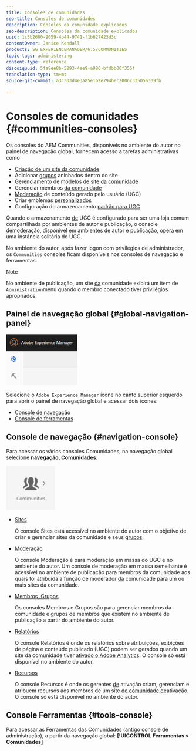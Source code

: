 ```yaml
---
title: Consoles de comunidades
seo-title: Consoles de comunidades
description: Consoles da comunidade explicados
seo-description: Consoles da comunidade explicados
uuid: 1c5b2600-9059-4b44-9741-f1b627423d3c
contentOwner: Janice Kendall
products: SG_EXPERIENCEMANAGER/6.5/COMMUNITIES
topic-tags: administering
content-type: reference
discoiquuid: 5fa9ee8b-5893-4ae9-a986-bfdbb00f355f
translation-type: tm+mt
source-git-commit: a3c303d4e3a85e1b2e794bec2006c335056309fb

---
```



# Consoles de comunidades {#communities-consoles}

Os consoles do AEM Communities, disponíveis no ambiente do autor no painel de navegação global, fornecem acesso a tarefas administrativas como

* [Criação de um site da comunidade](sites-console.md)
* Adicionar [grupos](groups.md) aninhados dentro do site
* Gerenciamento de modelos de site [da comunidade](sites.md)
* Gerenciar membros [da comunidade](members.md)
* [Moderação](moderate-ugc.md) de conteúdo gerado pelo usuário (UGC)
* Criar emblemas [personalizados](badges.md)
* Configuração do armazenamento [padrão para UGC](srp-config.md)

Quando o armazenamento [de](working-with-srp.md) UGC é configurado para ser uma loja comum compartilhada por ambientes de autor e publicação, o console [de](moderation.md)moderação, disponível em ambientes de autor e publicação, opera em uma instância solitária do UGC.

No ambiente do autor, após fazer logon com privilégios de administrador, os `Communities` consoles ficam disponíveis nos consoles de navegação e ferramentas.

>[!NOTE]
>
>No ambiente de publicação, um site [da](sites-console.md) comunidade exibirá um item de `Administration`menu quando o membro conectado tiver privilégios apropriados.

## Painel de navegação global {#global-navigation-panel}

![chlimage_1-91](assets/chlimage_1-91.png)

Selecione o `Adobe Experience Manager` ícone no canto superior esquerdo para abrir o painel de navegação global e acessar dois ícones:

* [Console de navegação](#navigation-console)
* [Console de ferramentas](tools.md)

## Console de navegação {#navigation-console}

Para acessar os vários consoles Comunidades, na navegação global selecione **navegação, Comunidades**.

![chlimage_1-92](assets/chlimage_1-92.png)

* [Sites](sites-console.md)

   O console Sites está acessível no ambiente do autor com o objetivo de criar e gerenciar sites da comunidade e seus [grupos](groups.md).

* [Moderação](moderation.md)

   O console Moderação é para moderação em massa do UGC e no ambiente do autor. Um console de moderação em massa semelhante é acessível no ambiente de publicação para membros da comunidade aos quais foi atribuída a função de moderador [da](users.md#publishenvironmentusersandgroups) comunidade para um ou mais sites da comunidade.

* [Membros, Grupos](members.md)

   Os consoles Membros e Grupos são para gerenciar membros da comunidade e grupos de membros que existem no ambiente de publicação a partir do ambiente do autor.

* [Relatórios](reports.md)

   O console Relatórios é onde os relatórios sobre atribuições, exibições de página e conteúdo publicado (UGC) podem ser gerados quando um site da comunidade tiver [ativado o Adobe Analytics](sites-console.md#analytics). O console só está disponível no ambiente do autor.

* [Recursos](resources.md)

   O console Recursos é onde os gerentes [de](enablement.md#communitymanagers) ativação criam, gerenciam e atribuem recursos aos membros de um site [de comunidade de](overview.md#enablement-community)ativação. O console só está disponível no ambiente do autor.

## Console Ferramentas {#tools-console}

Para acessar as Ferramentas [](tools.md) das Comunidades (antigo console de administração), a partir da navegação global: **[!UICONTROL Ferramentas > Comunidades]**
